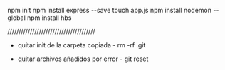 <!-- STEPS TO SET UP -->

npm init
npm install express --save
touch app.js
npm install nodemon -- global
npm install hbs

///////////////////////////////////////

- quitar init de la carpeta copiada -
rm -rf .git

- quitar archivos añadidos por error -
git reset